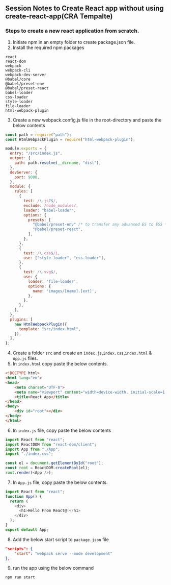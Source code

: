 ## Session Notes to Create React app without using create-react-app(CRA Tempalte)

### Steps to create a new react application from scratch.

1. Initiate npm in an empty folder to create package.json file.
2. Install the required npm packages
```
react
react-dom
webpack
webpack-cli
webpack-dev-server
@babel/core
@babel/preset-env
@babel/preset-react
babel-loader
css-loader
style-loader
file-loader
html-webpack-plugin
```

3. Create a new webpack.config.js file in the root-directory and paste the below contents
```javascript
const path = require("path");
const HtmlWebpackPlugin = require("html-webpack-plugin");

module.exports = {
  entry: "/src/index.js",
  output: {
    path: path.resolve(__dirname, "dist"),
  },
  devServer: {
    port: 9000,
  },
  module: {
    rules: [
      {
        test: /\.js?$/,
        exclude: /node_modules/,
        loader: "babel-loader",
        options: {
          presets: [
            "@babel/preset-env" /* to transfer any advansed ES to ES5 */,
            "@babel/preset-react",
          ],
        },
      },
      {
        test: /\.css$/i,
        use: ["style-loader", "css-loader"],
      },
      {
        test: /\.svg$/,
        use: {
          loader: 'file-loader',
          options: {
            name: 'images/[name].[ext]',
          },
        },
      },
    ],
  },
  plugins: [
    new HtmlWebpackPlugin({
      template: "src/index.html",
    }),
  ],
};
```

4. Create a folder `src` and create an `index.js`,`index.css`,`index.html` & `App.js` files.
5. In `index.html` copy paste the below contents.
```html
<!DOCTYPE html>
<html lang="en">
<head>
    <meta charset="UTF-8">
    <meta name="viewport" content="width=device-width, initial-scale=1.0">
    <title>React App</title>
</head>
<body>
    <div id="root"></div>
</body>
</html>
```
6. In `index.js` file, copy paste the below contents
```javascript
import React from "react";
import ReactDOM from "react-dom/client";
import App from "./App";
import "./index.css";

const el = document.getElementById("root");
const root = ReactDOM.createRoot(el);
root.render(<App />);
```

7. In `App.js` file, copy paste the below contents.
```javascript
import React from "react";
function App() {
  return (
    <div>
      <h1>Hello From React@!</h1>
    </div>
  );
}
export default App;
```

8. Add the below start script to `package.json` file
```json
"scripts": {
    "start": "webpack serve --mode development"
},
```

9. run the app using the below command
```
npm run start
```
